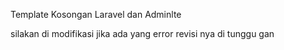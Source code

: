 Template Kosongan Laravel dan Adminlte

silakan di modifikasi
jika ada yang error revisi nya di tunggu gan
